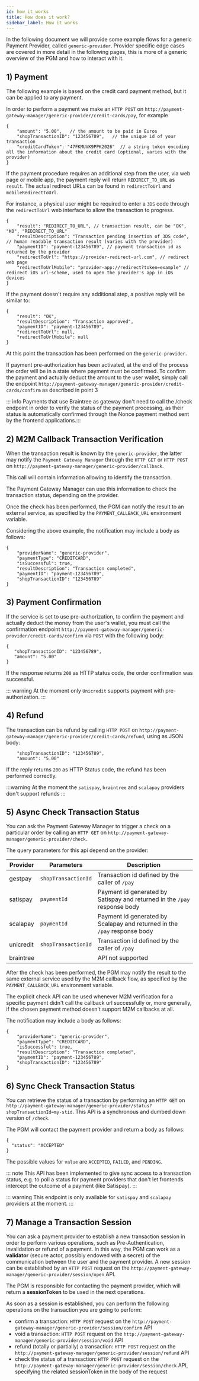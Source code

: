 ```yaml
---
id: how_it_works
title: How does it work?
sidebar_label: How it works
---
```

In the following document we will provide some example flows for a generic Payment Provider, called `generic-provider`.
Provider specific edge cases are covered in more detail in the following pages, this is more of a generic overview of
the PGM and how to interact with it.

## 1) Payment

The following example is based on the credit card payment method, but it can be applied to any payment.

In order to perform a payment we make an `HTTP POST` on `http://payment-gateway-manager/generic-provider/credit-cards/pay`, for example

```
{
    "amount": "5.00",   // the amount to be paid in Euros
    "shopTransactionID": "123456789",   // the unique id of your transaction
    "creditCardToken": "47FKMUVK9PPK2026"  // a string token encoding all the information about the credit card (optional, varies with the provider)
}
```

If the payment procedure requires an additional step from the user, via web page or mobile app, the payment reply will 
return `REDIRECT_TO_URL` as `result`. The actual redirect URLs can be found in `redirectToUrl` and `mobileRedirectToUrl`.

For instance, a physical user might be required to enter a `3DS` code through the `redirectToUrl` web interface to 
allow the transaction to progress.

```
{
    "result": "REDIRECT_TO_URL", // transaction result, can be "OK", "KO", "REDIRECT_TO_URL"
    "resultDescription": "Transaction pending insertion of 3DS code", // human readable transaction result (varies with the provider)
    "paymentID": "payment-123456789", // payment transaction id as returned by the provider
    "redirectToUrl": "https://provider-redirect-url.com", // redirect web page
    "redirectToUrlMobile": "provider-app://redirect?token=example" // redirect iOS url-scheme, used to open the provider's app in iOS devices
}
```

If the payment doesn't require any additional step, a positive reply will be similar to:

```
{
    "result": "OK",
    "resultDescription": "Transaction approved",
    "paymentID": "payment-123456789",
    "redirectToUrl": null,
    "redirectToUrlMobile": null
}
```


At this point the transaction has been performed on the `generic-provider`.

If payment pre-authorization has been activated, at the end of the process the order will be in a state where payment must be confirmed. 
To confirm the payment and actually deduct the amount to the user wallet, simply call the endpoint `http://payment-gateway-manager/generic-provider/credit-cards/confirm` as described in point 3

::: info
Payments that use Braintree as gateway don't need to call the /check endpoint in order to verify the status of the payment processing,
 as their status is automatically confirmed through the Nonce payment method sent by the frontend applications.:::

## 2) M2M Callback Transaction Verification

When the transaction result is known by the `generic-provider`, the latter may notify the `Payment Gateway Manager` 
through the `HTTP GET` or `HTTP POST` on `http://payment-gateway-manager/generic-provider/callback`.

This call will contain information allowing to identify the transaction.

The Payment Gateway Manager can use this information to check the transaction status, depending on the provider.

Once the check has been performed, the PGM can notify the result to an external service, as specified by the 
`PAYMENT_CALLBACK_URL` environment variable.

Considering the above example, the notification may include a body as follows:

```
{
    "providerName": "generic-provider",
    "paymentType": "CREDITCARD",
    "isSuccessful": true,
    "resultDescription": "Transaction completed",
    "paymentID": "payment-123456789",
    "shopTransactionID": "123456789"
}
```
## 3) Payment Confirmation
If the service is set to use pre-authorization, to confirm the payment and actually deduct the money from the user's wallet,
 you must call the confirmation endpoint `http://payment-gateway-manager/generic-provider/credit-cards/confirm` via `POST` with the following body:
                           
```
{
   "shopTransactionID": "123456789",
   "amount": "5.00"
}
```
If the response returns `200` as HTTP status code, the order confirmation was successful.

::: warning
At the moment only `Unicredit` supports payment with pre-authorization.
:::

## 4) Refund
The transaction can be refund by calling `HTTP POST` on `http://payment-gateway-manager/generic-provider/credit-cards/refund`, using as JSON body:

```
    "shopTransactionID": "123456789",
    "amount": "5.00"
```

If the reply returns `200` as HTTP Status code, the refund has been performed correctly.

:::warning
At the moment the `satispay`, `braintree` and `scalapay` providers don't support refunds
:::


## 5) Async Check Transaction Status

You can ask the Payment Gateway Manager to trigger a check on a particular order by calling an `HTTP GET` on `http://payment-gateway-manager/generic-provider/check`.

The query parameters for this api depend on the provider:

| Provider | Parameters        | Description |
|----------|-------------------|-------------|
| gestpay  | `shopTransactionId` | Transaction id defined by the caller of `/pay` |
| satispay | `paymentId` | Payment id generated by Satispay and returned in the `/pay` response body |
| scalapay | `paymentId` | Payment id generated by Scalapay and returned in the `/pay` response body |
| unicredit  | `shopTransactionId` | Transaction id defined by the caller of `/pay` |
| braintree  |  | API not supported |

After the check has been performed, the PGM may notify the result to the same external service used by the M2M callback flow, as specified by the `PAYMENT_CALLBACK_URL` environment variable.

The explicit check API can be used whenever M2M verification for a specific payment didn't call the callback url successfully or, more generally,
if the chosen payment method doesn't support M2M callbacks at all.

The notification may include a body as follows:

```
{
    "providerName": "generic-provider",
    "paymentType": "CREDITCARD",
    "isSuccessful": true,
    "resultDescription": "Transaction completed",
    "paymentID": "payment-123456789",
    "shopTransactionID": "123456789"
}
```

## 6) Sync Check Transaction Status

You can retrieve the status of a transaction by performing an `HTTP GET` on `http://payment-gateway-manager/generic-provider/status?shopTransactionId=my-stid`. This API is a synchronous and dumbed down version of `/check`.

The PGM will contact the payment provider and return a body as follows:

```
{
  "status": "ACCEPTED"
}
```

The possible values for `value` are `ACCEPTED`, `FAILED`, and `PENDING`.

::: note 
This API has been implemented to give sync access to a transaction status, e.g. to poll a status for payment providers that don't let frontends intercept the outcome of a payment (like Satispay).
:::

::: warning This endpoint is only available for `satispay` and `scalapay` providers at the moment. :::


## 7) Manage a Transaction Session
You can ask a payment provider to establish a new transaction session in order to perform various operations, such as Pre-Authentication, invalidation or refund of a payment. In this way, the PGM can work as a **validator** (secure actor, possibly endowed with a secret) of the communication between the user and the payment provider.
A new session can be established by an `HTTP POST` request on the `http://payment-gateway-manager/generic-provider/session/open` API.

The PGM is responsible for contacting the payment provider, which will return a **sessionToken** to be used in the next operations.

As soon as a session is established, you can perform the following operations on the transaction you are going to perform:
* confirm a transaction: `HTTP POST` request on the `http://payment-gateway-manager/generic-provider/session/confirm` API
* void a transaction: `HTTP POST` request on the `http://payment-gateway-manager/generic-provider/session/void` API
* refund (totally or partially) a transaction: `HTTP POST` request on the `http://payment-gateway-manager/generic-provider/session/refund` API
* check the status of a transaction: `HTTP POST` request on the `http://payment-gateway-manager/generic-provider/session/check` API, specifying the related sessionToken in the body of the request
